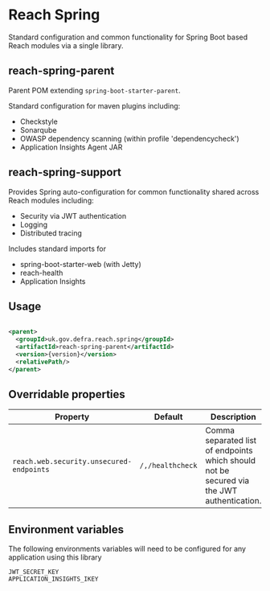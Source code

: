 # Reach Spring

Standard configuration and common functionality for Spring Boot based Reach modules via a single library.

## reach-spring-parent

Parent POM extending `spring-boot-starter-parent`.

Standard configuration for maven plugins including:

* Checkstyle
* Sonarqube
* OWASP dependency scanning (within profile 'dependencycheck')
* Application Insights Agent JAR

## reach-spring-support

Provides Spring auto-configuration for common functionality shared across Reach modules including:

* Security via JWT authentication
* Logging
* Distributed tracing

Includes standard imports for

* spring-boot-starter-web (with Jetty)
* reach-health
* Application Insights

## Usage

```xml

<parent>
  <groupId>uk.gov.defra.reach.spring</groupId>
  <artifactId>reach-spring-parent</artifactId>
  <version>{version}</version>
  <relativePath/>
</parent>
```

## Overridable properties

| Property    | Default     | Description |
| ----------- | ----------- | ----------- |
| `reach.web.security.unsecured-endpoints` | `/,/healthcheck` | Comma separated list of endpoints which should not be secured via the JWT authentication. |

## Environment variables

The following environments variables will need to be configured for any application using this library

```
JWT_SECRET_KEY
APPLICATION_INSIGHTS_IKEY
```
